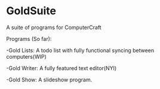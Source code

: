 GoldSuite
===========

A suite of programs for ComputerCraft

Programs (So far):

-Gold Lists: A todo list with fully functional syncing between computers(WIP)

-Gold Writer: A fully featured text editor(NYI)

-Gold Show: A slideshow program.
